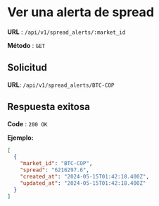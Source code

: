 # Ver una alerta de spread

**URL** : `/api/v1/spread_alerts/:market_id`

**Método** : `GET`

## Solicitud

**URL**: `/api/v1/spread_alerts/BTC-COP`


## Respuesta exitosa

**Code** : `200 OK`

**Ejemplo:**

```json
[
  {
    "market_id": "BTC-COP",
    "spread": "6216297.6",
    "created_at": "2024-05-15T01:42:18.400Z",
    "updated_at": "2024-05-15T01:42:18.400Z"
  }
]
```
